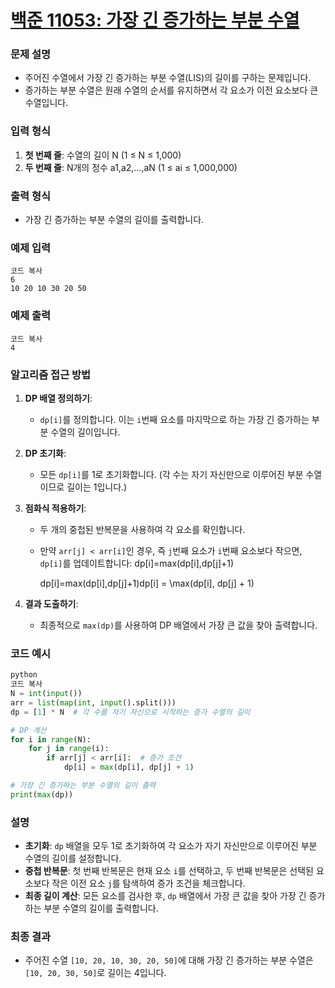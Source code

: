 # [백준 11053: 가장 긴 증가하는 부분 수열](https://www.acmicpc.net/problem/11053)
### 문제 설명

- 주어진 수열에서 가장 긴 증가하는 부분 수열(LIS)의 길이를 구하는 문제입니다.
- 증가하는 부분 수열은 원래 수열의 순서를 유지하면서 각 요소가 이전 요소보다 큰 수열입니다.

### 입력 형식

1. **첫 번째 줄**: 수열의 길이 N (1 ≤ N ≤ 1,000)
2. **두 번째 줄**: N개의 정수 a1​,a2​,…,aN​ (1 ≤ ai​ ≤ 1,000,000)

### 출력 형식

- 가장 긴 증가하는 부분 수열의 길이를 출력합니다.

### 예제 입력

```
코드 복사
6
10 20 10 30 20 50

```

### 예제 출력

```
코드 복사
4

```

### 알고리즘 접근 방법

1. **DP 배열 정의하기**:
    - `dp[i]`를 정의합니다. 이는 `i`번째 요소를 마지막으로 하는 가장 긴 증가하는 부분 수열의 길이입니다.
2. **DP 초기화**:
    - 모든 `dp[i]`를 1로 초기화합니다. (각 수는 자기 자신만으로 이루어진 부분 수열이므로 길이는 1입니다.)
3. **점화식 적용하기**:
    - 두 개의 중첩된 반복문을 사용하여 각 요소를 확인합니다.
    - 만약 `arr[j] < arr[i]`인 경우, 즉 `j`번째 요소가 `i`번째 요소보다 작으면, `dp[i]`를 업데이트합니다:
    dp[i]=max(dp[i],dp[j]+1)
        
        dp[i]=max⁡(dp[i],dp[j]+1)dp[i] = \max(dp[i], dp[j] + 1)
        
4. **결과 도출하기**:
    - 최종적으로 `max(dp)`를 사용하여 DP 배열에서 가장 큰 값을 찾아 출력합니다.

### 코드 예시

```python
python
코드 복사
N = int(input())
arr = list(map(int, input().split()))
dp = [1] * N  # 각 수를 자기 자신으로 시작하는 증가 수열의 길이

# DP 계산
for i in range(N):
    for j in range(i):
        if arr[j] < arr[i]:  # 증가 조건
            dp[i] = max(dp[i], dp[j] + 1)

# 가장 긴 증가하는 부분 수열의 길이 출력
print(max(dp))

```

### 설명

- **초기화**: `dp` 배열을 모두 1로 초기화하여 각 요소가 자기 자신만으로 이루어진 부분 수열의 길이를 설정합니다.
- **중첩 반복문**: 첫 번째 반복문은 현재 요소 `i`를 선택하고, 두 번째 반복문은 선택된 요소보다 작은 이전 요소 `j`를 탐색하여 증가 조건을 체크합니다.
- **최종 길이 계산**: 모든 요소를 검사한 후, `dp` 배열에서 가장 큰 값을 찾아 가장 긴 증가하는 부분 수열의 길이를 출력합니다.

### 최종 결과

- 주어진 수열 `[10, 20, 10, 30, 20, 50]`에 대해 가장 긴 증가하는 부분 수열은 `[10, 20, 30, 50]`로 길이는 4입니다.
